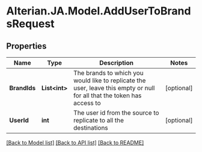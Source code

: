 # Alterian.JA.Model.AddUserToBrandsRequest

## Properties

Name | Type | Description | Notes
------------ | ------------- | ------------- | -------------
**BrandIds** | **List&lt;int&gt;** | The brands to which you would like to replicate the user, leave this empty or null for all that the token has access to | [optional] 
**UserId** | **int** | The user id from the source to replicate to all the destinations | [optional] 

[[Back to Model list]](../README.md#documentation-for-models) [[Back to API list]](../README.md#documentation-for-api-endpoints) [[Back to README]](../README.md)


